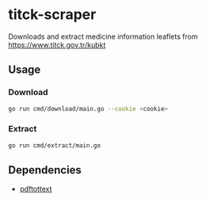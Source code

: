 # titck-scraper

Downloads and extract medicine information leaflets from
https://www.titck.gov.tr/kubkt

## Usage

### Download

```bash
go run cmd/download/main.go --cookie <cookie>
```

### Extract

```bash
go run cmd/extract/main.go
```

## Dependencies

- [pdftottext](https://www.xpdfreader.com/)
